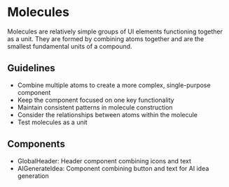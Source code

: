 # Molecules

Molecules are relatively simple groups of UI elements functioning together as a unit. They are formed by combining atoms together and are the smallest fundamental units of a compound.

## Guidelines

- Combine multiple atoms to create a more complex, single-purpose component
- Keep the component focused on one key functionality
- Maintain consistent patterns in molecule construction
- Consider the relationships between atoms within the molecule
- Test molecules as a unit

## Components

- GlobalHeader: Header component combining icons and text
- AIGenerateIdea: Component combining button and text for AI idea generation
